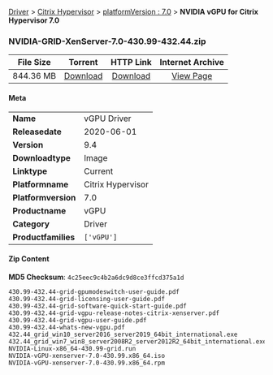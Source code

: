 
[Driver](/README.md)  >  [Citrix Hypervisor](/index/Driver/Citrix_Hypervisor.md)  >  [platformVersion : 7.0](/index/Driver/Citrix_Hypervisor/7.0.md)  >  **NVIDIA vGPU for Citrix Hypervisor 7.0**


### NVIDIA-GRID-XenServer-7.0-430.99-432.44.zip

| **File Size** | **Torrent**  | **HTTP Link** | **Internet Archive** |
|:-------------:|:------------:|:-------------:|:--------------------:|
| 844.36 MB |  [Download](https://archive.org/download/nvgpu_NVIDIA-GRID-XenServer-7.0-430.99-432.44.zip/nvgpu_NVIDIA-GRID-XenServer-7.0-430.99-432.44.zip_archive.torrent)       | [Download](https://archive.org/compress/nvgpu_NVIDIA-GRID-XenServer-7.0-430.99-432.44.zip) | [View Page](https://archive.org/details/nvgpu_NVIDIA-GRID-XenServer-7.0-430.99-432.44.zip)       |

#### Meta

<table>
<tr><td><strong>Name</strong></td><td>vGPU Driver</td></tr>
<tr><td><strong>Releasedate</strong></td><td>2020-06-01</td></tr>
<tr><td><strong>Version</strong></td><td>9.4</td></tr>
<tr><td><strong>Downloadtype</strong></td><td>Image</td></tr>
<tr><td><strong>Linktype</strong></td><td>Current</td></tr>
<tr><td><strong>Platformname</strong></td><td>Citrix Hypervisor</td></tr>
<tr><td><strong>Platformversion</strong></td><td>7.0</td></tr>
<tr><td><strong>Productname</strong></td><td>vGPU</td></tr>
<tr><td><strong>Category</strong></td><td>Driver</td></tr>
<tr><td><strong>Productfamilies</strong></td><td><code>['vGPU']</code></td></tr>
</table>

#### Zip Content

**MD5 Checksum**: `4c25eec9c4b2a6dc9d8ce3ffcd375a1d`

```text
430.99-432.44-grid-gpumodeswitch-user-guide.pdf
430.99-432.44-grid-licensing-user-guide.pdf
430.99-432.44-grid-software-quick-start-guide.pdf
430.99-432.44-grid-vgpu-release-notes-citrix-xenserver.pdf
430.99-432.44-grid-vgpu-user-guide.pdf
430.99-432.44-whats-new-vgpu.pdf
432.44_grid_win10_server2016_server2019_64bit_international.exe
432.44_grid_win7_win8_server2008R2_server2012R2_64bit_international.exe
NVIDIA-Linux-x86_64-430.99-grid.run
NVIDIA-vGPU-xenserver-7.0-430.99.x86_64.iso
NVIDIA-vGPU-xenserver-7.0-430.99.x86_64.rpm
```